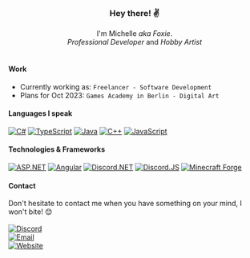 <h3 align="center">Hey there! ✌</h1>
<p align="center">
 I'm Michelle <i>aka Foxie</i>.<br>
 <i>Professional Developer</i> and <i>Hobby Artist</i>
 <br><br>
</p>

#### Work
 * Currently working as: `Freelancer - Software Development`
 * Plans for Oct 2023: `Games Academy in Berlin - Digital Art`
 
#### Languages I speak
[![C#](https://img.shields.io/badge/c%23-black?style=for-the-badge&logo=csharp)](https://github.com/mysticalfoxie)
[![TypeScript](https://img.shields.io/badge/Typescript-black?style=for-the-badge&logo=typescript)](https://github.com/mysticalfoxie)
[![Java](https://img.shields.io/badge/Java-black?style=for-the-badge&logo=oracle)](https://github.com/mysticalfoxie)
[![C++](https://img.shields.io/badge/C%2B%2B-black?style=for-the-badge&logo=cplusplus)](https://github.com/mysticalfoxie)
[![JavaScript](https://img.shields.io/badge/JavaScript-black?style=for-the-badge&logo=javascript)](https://github.com/mysticalfoxie)

#### Technologies & Frameworks
[![ASP.NET](https://img.shields.io/badge/ASP.NET-black?style=for-the-badge&logo=dotnet)](https://github.com/mysticalfoxie)
[![Angular](https://img.shields.io/badge/Angular-black?style=for-the-badge&logo=angular)](https://github.com/mysticalfoxie)
[![Discord.NET](https://img.shields.io/badge/Discord.NET-black?style=for-the-badge&logo=discord)](https://github.com/mysticalfoxie)
[![Discord.JS](https://img.shields.io/badge/Discord.JS-black?style=for-the-badge&logo=discord)](https://github.com/mysticalfoxie)
[![Minecraft Forge](https://img.shields.io/badge/Minecraft%20Forge-black?style=for-the-badge&logo=oracle)](https://github.com/mysticalfoxie)

#### Contact
Don't hesitate to contact me when you have something on your mind, I won't bite! 😊<br><br>
[![Discord](https://img.shields.io/badge/Discord-A%20mystical%20wise%20Foxie%231999-black?style=for-the-badge&logo=discord)](https://discord.com/users/511970561828585493)<br>
[![Email](https://img.shields.io/badge/Email-michellebecker2003@gmail.com-black?style=for-the-badge&logo=gmail)](mailto:michellebecker2003@gmail.com)<br>
[![Website](https://img.shields.io/badge/Website-coming%20soon-black?style=for-the-badge&logo=angular)](mailto:michellebecker2003@gmail.com)
